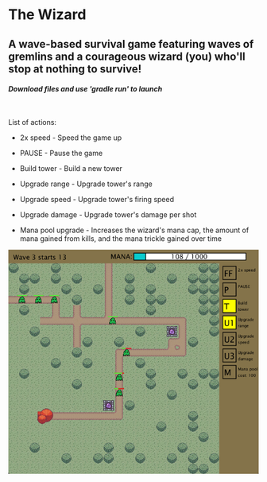 # The Wizard
## **A wave-based survival game featuring waves of gremlins and a courageous wizard (you) who'll stop at nothing to survive!**

#### *Download files and use 'gradle run' to launch*

<br>

List of actions:

* 2x speed - Speed the game up

* PAUSE - Pause the game

* Build tower - Build a new tower

* Upgrade range - Upgrade tower's range

* Upgrade speed - Upgrade tower's firing speed

* Upgrade damage - Upgrade tower's damage per shot

* Mana pool upgrade - Increases the wizard's mana cap, the amount of mana gained from kills, and the mana trickle gained over time

<p align="center">
    <img src="https://github.com/bbat2575/TheWizard/blob/main/TheWizard.png"/>
</p>
